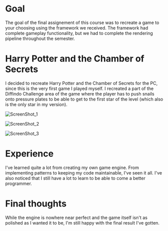# Goal
The goal of the final assignement of this course was to recreate a game to your choosing using the framework we received.
The framework had complete gameplay functionality, but we had to complete the rendering pipeline throughout the semester.

# Harry Potter and the Chamber of Secrets
I decided to recreate Harry Potter and the Chamber of Secrets for the PC, since this is the very first game I played myself.
I recreated a part of the Diffindo Challenge area of the game where the player has to push snails onto pressure plates
to be able to get to the first star of the level (which also is the only star in my version).

![ScreenShot_1](https://github.com/RenzoDepoortere/GraphicsProgramming2_Game/assets/95619804/306d99a6-ef20-463c-883c-63523864dbeb)

![ScreenShot_2](https://github.com/RenzoDepoortere/GraphicsProgramming2_Game/assets/95619804/6317a23d-4000-48a0-90db-241e015b3ba2)

![ScreenShot_3](https://github.com/RenzoDepoortere/GraphicsProgramming2_Game/assets/95619804/b7d92bc1-c62c-4b10-8ce8-dc843c2cf61f)

# Experience
I've learned quite a lot from creating my own game engine.
From implementing patterns to keeping my code maintainable, I've seen it all.
I've also noticed that I still have a lot to learn to be able to come a better programmer.

# Final thoughts
While the engine is nowhere near perfect and the game itself isn't as polished as I wanted it to be,
I'm still happy with the final result I've gotten.
